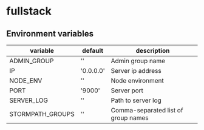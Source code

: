 # fullstack

## Environment variables

variable          | default               | description
----------------- | --------------------- | -----------------------
ADMIN_GROUP       | ''                    | Admin group name
IP                | '0.0.0.0'             | Server ip address
NODE_ENV          | ''                    | Node environment
PORT              | '9000'                | Server port
SERVER_LOG        | ''                    | Path to server log
STORMPATH_GROUPS  | ''                    | Comma-separated list of group names
